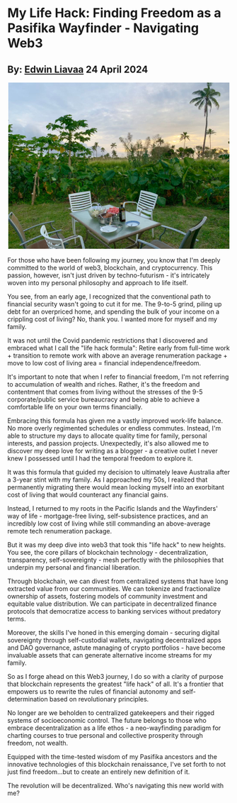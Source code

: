 # My Life Hack: Finding Freedom as a Pasifika Wayfinder - Navigating Web3
## By: [Edwin Liavaa](https://github.com/EdwinLiavaa) 24 April 2024

<p align="center">
 <img width="500" src="https://github.com/EdwinLiavaa/liavaa.space/blob/main/blog/20240424/pic.png">
</p>

For those who have been following my journey, you know that I'm deeply committed to the world of web3, blockchain, and cryptocurrency. This passion, however, isn't just driven by techno-futurism - it's intricately woven into my personal philosophy and approach to life itself.

You see, from an early age, I recognized that the conventional path to financial security wasn't going to cut it for me. The 9-to-5 grind, piling up debt for an overpriced home, and spending the bulk of your income on a crippling cost of living? No, thank you. I wanted more for myself and my family.

It was not until the Covid pandemic restrictions that I discovered and embraced what I call the "life hack formula": Retire early from full-time work + transition to remote work with above an average renumeration package + move to low cost of living area = financial independence/freedom.

It's important to note that when I refer to financial freedom, I'm not referring to accumulation of wealth and riches. Rather, it's the freedom and contentment that comes from living without the stresses of the 9-5 corporate/public service bureaucracy and being able to achieve a comfortable life on your own terms financially.

Embracing this formula has given me a vastly improved work-life balance. No more overly regimented schedules or endless commutes. Instead, I'm able to structure my days to allocate quality time for family, personal interests, and passion projects. Unexpectedly, it's also allowed me to discover my deep love for writing as a blogger - a creative outlet I never knew I possessed until I had the temporal freedom to explore it.

It was this formula that guided my decision to ultimately leave Australia after a 3-year stint with my family. As I approached my 50s, I realized that permanently migrating there would mean locking myself into an exorbitant cost of living that would counteract any financial gains.

Instead, I returned to my roots in the Pacific Islands and the Wayfinders' way of life - mortgage-free living, self-subsistence practices, and an incredibly low cost of living while still commanding an above-average remote tech renumeration package. 

But it was my deep dive into web3 that took this "life hack" to new heights. You see, the core pillars of blockchain technology - decentralization, transparency, self-sovereignty - mesh perfectly with the philosophies that underpin my personal and financial liberation.

Through blockchain, we can divest from centralized systems that have long extracted value from our communities. We can tokenize and fractionalize ownership of assets, fostering models of community investment and equitable value distribution. We can participate in decentralized finance protocols that democratize access to banking services without predatory terms.

Moreover, the skills I've honed in this emerging domain - securing digital sovereignty through self-custodial wallets, navigating decentralized apps and DAO governance, astute managing of crypto portfolios - have become invaluable assets that can generate alternative income streams for my family.

So as I forge ahead on this Web3 journey, I do so with a clarity of purpose that blockchain represents the greatest "life hack" of all. It's a frontier that empowers us to rewrite the rules of financial autonomy and self-determination based on revolutionary principles.

No longer are we beholden to centralized gatekeepers and their rigged systems of socioeconomic control. The future belongs to those who embrace decentralization as a life ethos - a neo-wayfinding paradigm for charting courses to true personal and collective prosperity through freedom, not wealth.

Equipped with the time-tested wisdom of my Pasifika ancestors and the innovative technologies of this blockchain renaissance, I've set forth to not just find freedom...but to create an entirely new definition of it.

The revolution will be decentralized. Who's navigating this new world with me?